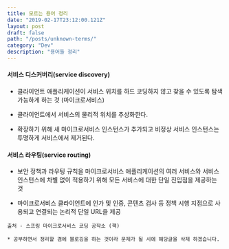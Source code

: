 ```yaml
---
title: 모르는 용어 정리
date: "2019-02-17T23:12:00.121Z"
layout: post
draft: false
path: "/posts/unknown-terms/"
category: "Dev"
description: "용어들 정리"
---
```


#### 서비스 디스커버리(service discovery)
- 클라이언트 애플리케이션이 서비스 위치를 하드 코딩하지 않고 찾을 수 있도록 탐색 가능하게 하는 것 (마이크로서비스)

- 클라이언트에서 서비스의 물리적 위치를 추상화한다.

- 확장하기 위해 새 마이크로서비스 인스턴스가 추가되고 비정상 서비스 인스턴스는 투명하게 서비스에서 제거된다.

#### 서비스 라우팅(service routing)
- 보안 정책과 라우팅 규칙을 마이크로서비스 애플리케이션의 여러 서비스와 서비스 인스턴스에 차별 없이 적용하기 위해 모든 서비스에 대한 단일 진입점을 제공하는 것

- 마이크로서비스 클라이언트에 인가 및 인증, 콘텐츠 검사 등 정책 시행 지점으로 사용되고 연결되는 논리적 단일 URL을 제공


```
출처 - 스프링 마이크로서비스 코딩 공작소 (책)

* 공부하면서 정리할 겸에 블로깅을 하는 것이라 문제가 될 시에 해당글을 삭제 하겠습니다.
```